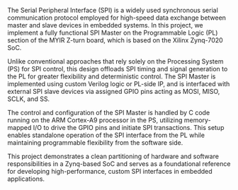 The Serial Peripheral Interface (SPI) is a widely used synchronous serial communication protocol employed for high-speed data exchange between master and slave devices in embedded systems. In this project, we implement a fully functional SPI Master on the Programmable Logic (PL) section of the MYIR Z-turn board, which is based on the Xilinx Zynq-7020 SoC.

Unlike conventional approaches that rely solely on the Processing System (PS) for SPI control, this design offloads SPI timing and signal generation to the PL for greater flexibility and deterministic control. The SPI Master is implemented using custom Verilog logic or PL-side IP, and is interfaced with external SPI slave devices via assigned GPIO pins acting as MOSI, MISO, SCLK, and SS.

The control and configuration of the SPI Master is handled by C code running on the ARM Cortex-A9 processor in the PS, utilizing memory-mapped I/O to drive the GPIO pins and initiate SPI transactions. This setup enables standalone operation of the SPI interface from the PL while maintaining programmable flexibility from the software side.

This project demonstrates a clean partitioning of hardware and software responsibilities in a Zynq-based SoC and serves as a foundational reference for developing high-performance, custom SPI interfaces in embedded applications.
